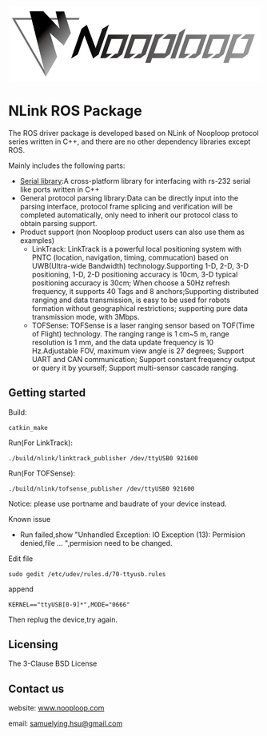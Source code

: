 ![Logo of the project](./images/nooploop.png)

# NLink ROS Package

The ROS driver package is developed based on NLink of Nooploop protocol series written in C++, and there are no other dependency libraries except ROS.

Mainly includes the following parts:
* [Serial library](https://github.com/wjwwood/serial):A cross-platform library for interfacing with rs-232 serial like ports written in C++
* General protocol parsing library:Data can be directly input into the parsing interface, protocol frame splicing and verification will be completed automatically, only need to inherit our protocol class to obtain parsing support.
* Product support (non Nooploop product users can also use them as examples)
  * LinkTrack: LinkTrack is a powerful local positioning system with PNTC (location, navigation, timing, commucation) based on UWB(Ultra-wide Bandwidth) technology.Supporting 1-D, 2-D, 3-D positioning, 1-D, 2-D positioning accuracy is 10cm, 3-D typical positioning accuracy is 30cm; When choose a 50Hz refresh frequency, it supports 40 Tags and 8 anchors;Supporting distributed ranging and data transmission, is easy to be used for robots formation without geographical restrictions; supporting pure data transmission mode, with 3Mbps. 
  * TOFSense: TOFSense is a laser ranging sensor based on TOF(Time of Flight) technology. The ranging range is 1 cm~5 m, range resolution is 1 mm, and the data update frequency is 10 Hz.Adjustable FOV, maximum view angle is 27 degrees; Support UART and CAN communication; Support constant frequency output or query it by yourself; Support multi-sensor cascade ranging.

## Getting started

Build:

    catkin_make

Run(For LinkTrack):

    ./build/nlink/linktrack_publisher /dev/ttyUSB0 921600

Run(For TOFSense):

    ./build/nlink/tofsense_publisher /dev/ttyUSB0 921600

Notice: please use portname and baudrate of your device instead.

Known issue
* Run failed,show "Unhandled Exception: IO Exception (13): Permision denied,file ... ",permision need to be changed.

Edit file

    sudo gedit /etc/udev/rules.d/70-ttyusb.rules
    
append

    KERNEL=="ttyUSB[0-9]*",MODE="0666"
    
Then replug the device,try again.

## Licensing

The 3-Clause BSD License

## Contact us
website: www.nooploop.com

email: samuelying.hsu@gmail.com
